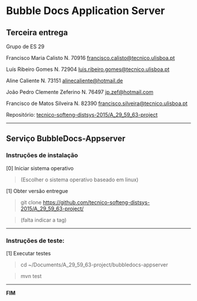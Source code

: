 # Bubble Docs Application Server

## Terceira entrega ##

Grupo de ES 29

Francisco Maria Calisto
    N. 70916
    francisco.calisto@tecnico.ulisboa.pt
    
Luís Ribeiro Gomes
    N. 72904
    luis.ribeiro.gomes@tecnico.ulisboa.pt
    
Aline Caliente
    N. 73151
    alinecaliente@hotmail.de
    
João Pedro Clemente Zeferino
    N. 76497
    jp.zef@hotmail.com
    
Francisco de Matos Silveira
    N. 82390
    francisco.silveira@tecnico.ulisboa.pt


Repositório:
[tecnico-softeng-distsys-2015/A_29_59_63-project](https://github.com/tecnico-softeng-distsys-2015/A_29_59_63-project)


-------------------------------------------------------------------------------

## Serviço BubbleDocs-Appserver

### Instruções de instalação 

[0] Iniciar sistema operativo

> (Escolher o sistema operativo baseado em linux)


[1] Obter versão entregue
> git clone https://github.com/tecnico-softeng-distsys-2015/A_29_59_63-project/

> (falta indicar a tag)


-------------------------------------------------------------------------------

### Instruções de teste: ###

[1] Executar testes
> cd ~/Documents/A_29_59_63-project/bubbledocs-appserver

> mvn test


-------------------------------------------------------------------------------
**FIM**
